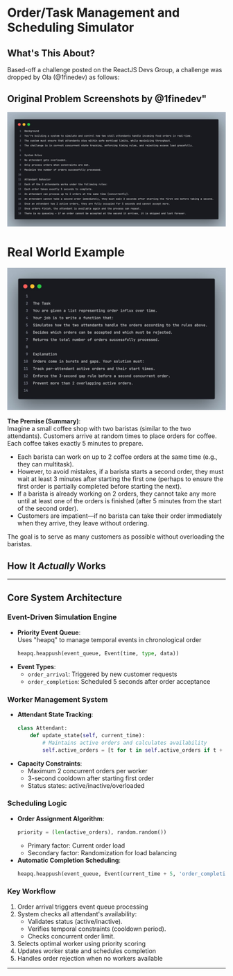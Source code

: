 #  Order/Task Management and Scheduling Simulator


## What's This About?

Based-off a challenge posted on the ReactJS Devs Group, a challenge was dropped by Ola (@1finedev) as follows:

## Original Problem Screenshots by @1finedev"
![Problem Statement Screenshot 1](./assets/img1.jpg)

# Real World Example
![Problem Statement Screenshot 2](./assets/img2.jpg)

**The Premise (Summary)**:  
Imagine a small coffee shop with two baristas (similar to the two attendants). Customers arrive at random times to place orders for coffee. Each coffee takes exactly 5 minutes to prepare.

- Each barista can work on up to 2 coffee orders at the same time (e.g., they can multitask).
- However, to avoid mistakes, if a barista starts a second order, they must wait at least 3 minutes after starting the first one (perhaps to ensure the first order is partially completed before starting the next).
- If a barista is already working on 2 orders, they cannot take any more until at least one of the orders is finished (after 5 minutes from the start of the second order).
- Customers are impatient—if no barista can take their order immediately when they arrive, they leave without ordering.

The goal is to serve as many customers as possible without overloading the baristas.

## How It *Actually* Works

---

## Core System Architecture

### Event-Driven Simulation Engine
- **Priority Event Queue**:  
  Uses "heapq" to manage temporal events in chronological order
  ```python
  heapq.heappush(event_queue, Event(time, type, data))
  ```
- **Event Types**:
   - `order_arrival`: Triggered by new customer requests
   - `order_completion`: Scheduled 5 seconds after order acceptance

### Worker Management System
- **Attendant State Tracking**:
  ```python
  class Attendant:
      def update_state(self, current_time):
          # Maintains active orders and calculates availability
          self.active_orders = [t for t in self.active_orders if t + 5 > current_time]
  ```
- **Capacity Constraints**:
   - Maximum 2 concurrent orders per worker
   - 3-second cooldown after starting first order
   - Status states: active/inactive/overloaded

### Scheduling Logic
- **Order Assignment Algorithm**:
  ```python
  priority = (len(active_orders), random.random())
  ```
   - Primary factor: Current order load
   - Secondary factor: Randomization for load balancing
- **Automatic Completion Scheduling**:
  ```python
  heapq.heappush(event_queue, Event(current_time + 5, 'order_completion', ...)
  ```

### Key Workflow
1. Order arrival triggers event queue processing
2. System checks all attendant's availability:
   - Validates status (active/inactive).
   - Verifies temporal constraints (cooldown period).
   - Checks concurrent order limit.
3. Selects optimal worker using priority scoring
4. Updates worker state and schedules completion
5. Handles order rejection when no workers available

---
